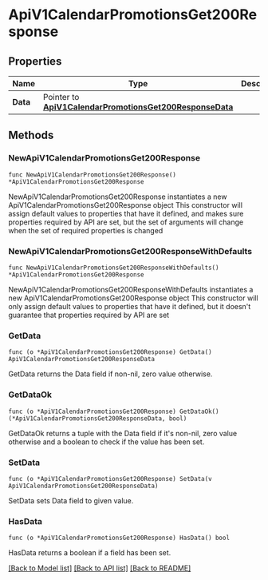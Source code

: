 # ApiV1CalendarPromotionsGet200Response

## Properties

Name | Type | Description | Notes
------------ | ------------- | ------------- | -------------
**Data** | Pointer to [**ApiV1CalendarPromotionsGet200ResponseData**](ApiV1CalendarPromotionsGet200ResponseData.md) |  | [optional] 

## Methods

### NewApiV1CalendarPromotionsGet200Response

`func NewApiV1CalendarPromotionsGet200Response() *ApiV1CalendarPromotionsGet200Response`

NewApiV1CalendarPromotionsGet200Response instantiates a new ApiV1CalendarPromotionsGet200Response object
This constructor will assign default values to properties that have it defined,
and makes sure properties required by API are set, but the set of arguments
will change when the set of required properties is changed

### NewApiV1CalendarPromotionsGet200ResponseWithDefaults

`func NewApiV1CalendarPromotionsGet200ResponseWithDefaults() *ApiV1CalendarPromotionsGet200Response`

NewApiV1CalendarPromotionsGet200ResponseWithDefaults instantiates a new ApiV1CalendarPromotionsGet200Response object
This constructor will only assign default values to properties that have it defined,
but it doesn't guarantee that properties required by API are set

### GetData

`func (o *ApiV1CalendarPromotionsGet200Response) GetData() ApiV1CalendarPromotionsGet200ResponseData`

GetData returns the Data field if non-nil, zero value otherwise.

### GetDataOk

`func (o *ApiV1CalendarPromotionsGet200Response) GetDataOk() (*ApiV1CalendarPromotionsGet200ResponseData, bool)`

GetDataOk returns a tuple with the Data field if it's non-nil, zero value otherwise
and a boolean to check if the value has been set.

### SetData

`func (o *ApiV1CalendarPromotionsGet200Response) SetData(v ApiV1CalendarPromotionsGet200ResponseData)`

SetData sets Data field to given value.

### HasData

`func (o *ApiV1CalendarPromotionsGet200Response) HasData() bool`

HasData returns a boolean if a field has been set.


[[Back to Model list]](../README.md#documentation-for-models) [[Back to API list]](../README.md#documentation-for-api-endpoints) [[Back to README]](../README.md)


